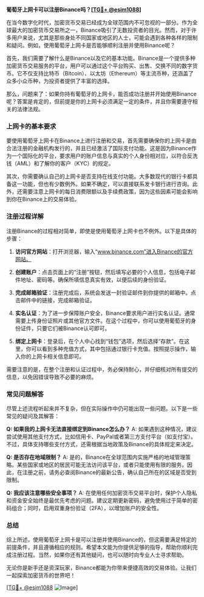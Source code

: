 **葡萄牙上网卡可以注册Binance吗？[[TG💪+ @esim1088](https://t.me/s/esim1088)]**

在当今数字化时代，加密货币交易已经成为全球范围内不可忽视的一部分。作为全球最大的加密货币交易所之一，Binance吸引了无数投资者的目光。然而，对于许多用户来说，尤其是那些身处不同国家或地区的人士，可能会遇到各种各样的限制和疑问。例如，使用葡萄牙上网卡是否能够顺利注册并使用Binance呢？

首先，我们需要了解什么是Binance以及它的基本功能。Binance是一个提供多种加密货币交易服务的平台，用户可以通过这个平台购买、出售、交换不同的数字货币。它不仅支持比特币（Bitcoin）、以太坊（Ethereum）等主流币种，还涵盖了众多小众币种，为投资者提供了丰富的选择。

那么，问题来了：如果你持有葡萄牙的上网卡，能否成功注册并开始使用Binance呢？答案是肯定的，但前提是你的上网卡必须满足一定的条件，并且你需要遵守相关的法律法规。

### 上网卡的基本要求

要使用葡萄牙上网卡在Binance上进行注册和交易，首先需要确保你的上网卡是由合法注册的金融机构发行的，并且已经激活了国际支付功能。这是因为Binance作为一个国际化的平台，要求用户的账户信息与真实的个人身份相对应，以符合反洗钱（AML）和了解你的客户（KYC）的规定。

其次，你需要确认自己的上网卡是否支持在线支付功能。大多数现代的银行卡都具备这一功能，但也有少数例外。如果不确定，可以直接联系发卡银行进行咨询。此外，还需要注意上网卡的每日消费限额以及手续费政策，因为这些因素可能会影响到你在Binance上的交易体验。

### 注册过程详解

注册Binance的过程相对简单，即使是使用葡萄牙上网卡也不例外。以下是具体的步骤：

1. **访问官方网站**：打开浏览器，输入“www.binance.com”进入Binance的官方网站。
   
2. **创建账户**：点击页面上的“注册”按钮，然后填写必要的个人信息，包括电子邮件地址、密码等。确保所填信息真实有效，以便后续的身份验证。

3. **完成邮箱验证**：注册完成后，系统会发送一封验证邮件到你提供的邮箱中。点击邮件中的链接，完成邮箱验证。

4. **实名认证**：为了进一步保障账户安全，Binance要求用户进行实名认证。通常需要上传身份证照片或其他官方文件。在这个过程中，你可以使用葡萄牙的身份证件，只要它们被Binance认可即可。

5. **绑定上网卡**：登录后，在个人中心找到“钱包”选项，然后选择“存款”。在这里，你可以看到多种充值方式，其中包括通过银行卡充值。按照提示操作，输入你的上网卡相关信息即可。

需要注意的是，在整个注册和认证过程中，务必保持耐心，并仔细核对所有提交的信息，以免因错误导致不必要的麻烦。

### 常见问题解答

尽管上述流程听起来并不复杂，但在实际操作中仍可能出现一些问题。以下是一些常见的疑问及其解答：

**Q: 如果我的上网卡无法直接绑定到Binance怎么办？**
A: 如果遇到这种情况，建议尝试使用其他支付方式，比如信用卡、PayPal或者第三方支付平台（如支付宝）。不过，具体支持哪些支付方式，还需根据当地政策及Binance的具体规定来决定。

**Q: 是否存在地域限制？**
A: 是的，Binance在全球范围内实施严格的地域管理策略。某些国家或地区的居民可能无法访问该平台，或者只能使用有限的服务。因此，在注册之前，请务必查阅Binance的最新公告，确认自己所在的区域是否受到限制。

**Q: 我应该注意哪些安全事项？**
A: 在使用任何加密货币交易平台时，保护个人隐私和资金安全始终是最优先考虑的问题。建议定期更新密码，避免使用过于简单的密码组合；同时，启用双重身份验证（2FA），以增加账户的安全性。

### 总结

综上所述，使用葡萄牙上网卡是可以注册并使用Binance的，但这需要满足特定的前提条件，并且遵循相应的规则。希望本文能为你提供足够的指导，帮助你顺利完成注册过程。当然，如果你还有其他疑问，也可以随时向专业人士寻求帮助。

无论你是新手还是资深玩家，Binance都能为你带来便捷高效的交易体验。让我们一起探索加密货币的世界吧！

[[TG💪+ @esim1088](https://t.me/s/esim1088) ![Image](https://i.postimg.cc/4NQfJmqS/Snipaste-2025-05-13-00-14-12.png)]